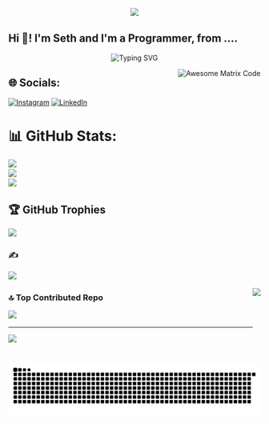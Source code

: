<p align="center">
  <img style="width:8rem; height:auto" src="https://cdn.dribbble.com/users/1787323/screenshots/10091971/media/d43c019bfeff34be8816481e843ea8c1.png"/>
</p>

<h2 align="left">Hi 👋! I'm Seth and I'm a Programmer, from ....</h2>



<div align="center">




  
![Typing SVG](https://readme-typing-svg.herokuapp.com?font=ROBOT&size=25&color=39FF14&background=000000&center=true&vCenter=true&width=490&lines=%3E+Welcome+to+my+GitHub+profile...!)

<img src = 'https://github.com/MarikIshtar007/MarikIshtar007/blob/master/images/matrix.gif' alt = 'Awesome Matrix Code' align='right'/>

</div>






## 🌐 Socials:
[![Instagram](https://img.shields.io/badge/Instagram-%23E4405F.svg?logo=Instagram&logoColor=white)](https://instagram.com/Charles) [![LinkedIn](https://img.shields.io/badge/LinkedIn-%230077B5.svg?logo=linkedin&logoColor=white)](https://linkedin.com/in/seth-charles-agyei-mensah-9204812bb) 
# 📊 GitHub Stats:
![](https://github-readme-stats.vercel.app/api?username=Admin5152&theme=dark&hide_border=false&include_all_commits=false&count_private=false)<br/>
![](https://github-readme-streak-stats.herokuapp.com/?user=Admin5152&theme=dark&hide_border=false)<br/>
![](https://github-readme-stats.vercel.app/api/top-langs/?username=Admin5152&theme=dark&hide_border=false&include_all_commits=false&count_private=false&layout=compact)

## 🏆 GitHub Trophies
![](https://github-profile-trophy.vercel.app/?username=Admin5152&theme=radical&no-frame=false&no-bg=true&margin-w=4)

### ✍️ 
![](https://quotes-github-readme.vercel.app/api?type=horizontal&theme=radical)

<img align="right" height="150" src="https://media.giphy.com/media/SWoSkN6DxTszqIKEqv/giphy.gif"/>


### 🔝 Top Contributed Repo
![](https://github-contributor-stats.vercel.app/api?username=Admin5152&limit=5&theme=dark&combine_all_yearly_contributions=true)

---
[![](https://visitcount.itsvg.in/api?id=Admin5152&icon=0&color=0)](https://visitcount.itsvg.in)

<p align = "center">
	<img src = "https://github.com/7oSkaaa/7oSkaaa/blob/output/github-contribution-grid-snake.svg?" alt = "Snake Game"/>
</p>




